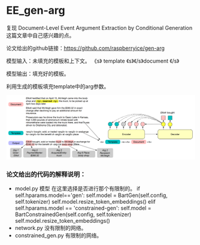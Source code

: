 # EE_gen-arg

复现 Document-Level Event Argument Extraction by Conditional Generation 这篇文章中自己感兴趣的点。

论文给出的github链接：https://github.com/raspberryice/gen-arg

模型输入：未填充的模板和上下文。   《s》  template 《s》《/s》document 《/s》

模型输出：填充好的模板。

利用生成的模板填充template中的arg参数。

![](https://github.com/cs-liangchen-work/EE_gen-arg/blob/main/picture/pic_1.png)


### 论文给出的代码的解释说明：
- model.py  模型  在这里选择是否进行那个有限制的。
  if self.hparams.model=='gen':
              self.model = BartGen(self.config, self.tokenizer)
              self.model.resize_token_embeddings() 
          elif self.hparams.model == 'constrained-gen':
              self.model = BartConstrainedGen(self.config, self.tokenizer)
              self.model.resize_token_embeddings() 
- network.py  没有限制的网络。
- constrained_gen.py  有限制的网络。
